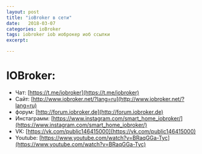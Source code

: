 ```yaml
---
layout: post
title: "ioBroker в сети"
date:   2018-03-07
categories: ioBroker
tags: iobroker iob иоброкер иоб ссылки 
excerpt:

---
```


# IOBroker:

* Чат: [https://t.me/iobroker](https://t.me/iobroker)
* Сайт: [http://www.iobroker.net/?lang=ru](http://www.iobroker.net/?lang=ru)
* форум: [http://forum.iobroker.de](http://forum.iobroker.de)
* Инстаграмм: [https://www.instagram.com/smart_home_iobroker/](https://www.instagram.com/smart_home_iobroker/)
* VK: [https://vk.com/public146415000](https://vk.com/public146415000)
* Youtube: [https://www.youtube.com/watch?v=BRaqGGa-Tyc](https://www.youtube.com/watch?v=BRaqGGa-Tyc)
